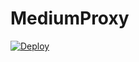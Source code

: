 # MediumProxy

[![Deploy](https://www.herokucdn.com/deploy/button.svg)](https://heroku.com/deploy?template=https://github.com/cuongmx/MediumProxy)
